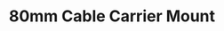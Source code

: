 ---
title: "80mm Cable Carrier Mount"
slug: "80mm-cable-carrier-mount"
description: "This part allows the y-axis cable carrier to be mounted to the cross-slide plate."
price: $10.00
quantity:
  genesis: 1
  xl: 1
specs:
  Material: Machined 6061 Aluminum
  Surface Treatments: Tumble polished<br>Sandblasted<br>Clear anodized
internal-specs:
  Internal Part Name: 80mm CC Mount Rev A
  Vendor: LDO
  $/pc: $2.30
  Component Tests: Plate and Bracket Tests
---